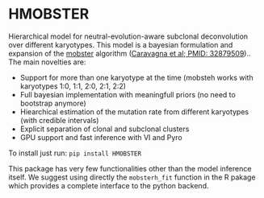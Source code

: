 # HMOBSTER

Hierarchical model for neutral-evolution-aware subclonal deconvolution over different karyotypes. 
This model is a bayesian formulation and expansion of the [mobster](https://github.com/caravagnalab/mobster) algorithm ([Caravagna
et al;
PMID: 32879509](https://www.nature.com/articles/s41588-020-0675-5#:~:text=Subclonal%20reconstruction%20methods%20based%20on,and%20infer%20their%20evolutionary%20history.&text=We%20present%20a%20novel%20approach,learning%20with%20theoretical%20population%20genetics.)).. 
The main novelties are:
- Support for more than one karyotype at the time (mobsteh works with karyotypes 1:0, 1:1, 2:0, 2:1, 2:2)
- Full bayesian implementation with meaningfull priors (no need to bootstrap anymore)
- Hiearchical estimation of the mutation rate from different karyotypes (with credible intervals)
- Explicit separation of clonal and subclonal clusters
- GPU support and fast inference with VI and Pyro

To install just run:
`pip install HMOBSTER`

This package has very few functionalities other than the model inference itself. 
We suggest using directly the `mobsterh_fit` function in the R pakage which provides a complete interface to the python backend.

